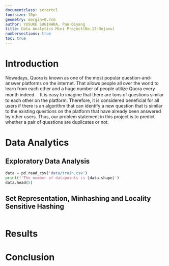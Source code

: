 ```yaml
---
documentclass: scrartcl
fontsize: 10pt
geometry: margin=0.7cm
author: YUSUKE SUGIHARA, Pan Qiyang 
title: Data Analytics Mini Project(No.13-Dejavu)
numbersections: true
toc: true
---
```

# Introduction
Nowadays, Quora is known as one of the most popular question-and-answer platforms on the internet. That allows people all over the world to learn from each other and a huge number of people utilize Quora every month indeed.　It is easy to imagine that there are tons of questions similar to each other on the platform. Therefore, it is considered beneficial for all users if there is an algorithm that can identify a new question that is similar to the existing questions on the platform that have already been answered by other users. Thus, our problem statement in this project is to predict whether a pair of questions are duplicates or not.

# Data Analytics

## Exploratory Data Analysis
```python
data = pd.read_csv('data/train.csv')
print(f'The number of datapoints is {data.shape}')
data.head(5)
```

## Set Representation, Minhashing and Locality Sensitive Hashing
```python
```

# Results

# Conclusion
